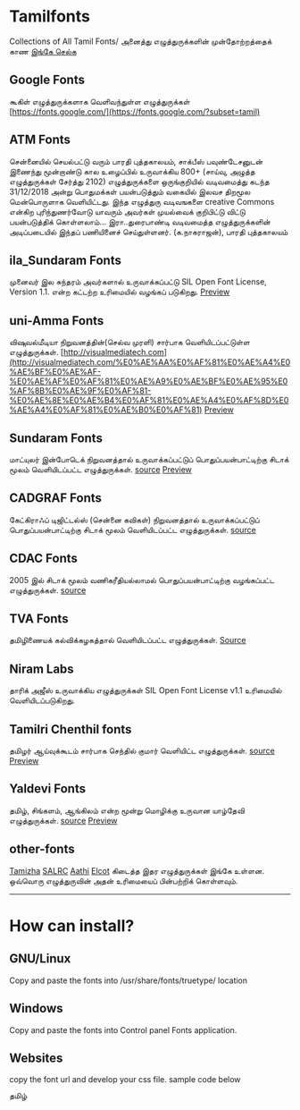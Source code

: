 # Tamilfonts
Collections of All Tamil Fonts/
அனைத்து எழுத்துருக்களின் முன்தோற்றத்தைக் காண [இங்கே செல்க](http://oss.neechalkaran.com/tamilfonts/?index=0)


## Google Fonts
   கூகிள் எழுத்துருக்களாக வெளிவந்துள்ள எழுத்துருக்கள் [https://fonts.google.com/](https://fonts.google.com/?subset=tamil)

## ATM Fonts
   சென்னையில் செயல்பட்டு வரும் பாரதி புத்தகாலயம், சாக்பீஸ் பவுண்டேசனுடன் இணைந்து  மூன்றாண்டு கால உழைப்பில் உருவாக்கிய 800+ (சாய்வு, அழுத்த எழுத்துருக்கள் சேர்த்து 2102) எழுத்துருக்களை ஒருங்குறியில் வடிவமைத்து கடந்த 31/12/2018 அன்று பொதுமக்கள் பயன்படுத்தும் வகையில் இலவச திறமூல மென்பொருளாக வெளியிட்டது. இந்த எழுத்துரு வடிவஙகளை creative Commons என்கிற புரிந்துணர்வோடு யாவரும் அவர்கள் முயல்வைக் குறிபிட்டு விட்டு பயன்படுத்திக் கொள்ளலாம்... இரா..துரைபாண்டி வடிவமைத்த எழுத்துருக்களின் அடிப்படையில் இந்தப் பணியினைச் செய்துள்ளனர்.   (க.நாகராஜன்), பாரதி புத்தகாலயம் 

## ila_Sundaram Fonts
   முனைவர் இல சுந்தரம் அவர்களால் உருவாக்கப்பட்டு SIL Open Font License, Version 1.1. என்ற கட்டற்ற உரிமையில் வழங்கப் படுகிறது. [Preview](https://oss.neechalkaran.com/tamilfonts/?preview=Ila.Sundaram)

## uni-Amma Fonts
   விஷுவல்மீடியா நிறுவனத்தின்(செல்வ முரளி) சார்பாக வெளியிடப்பட்டுள்ள எழுத்துருக்கள். 
[http://visualmediatech.com](http://visualmediatech.com/%E0%AE%AA%E0%AF%81%E0%AE%A4%E0%AE%BF%E0%AE%AF-%E0%AE%AF%E0%AF%81%E0%AE%A9%E0%AE%BF%E0%AE%95%E0%AF%8B%E0%AE%9F%E0%AF%81-%E0%AE%8E%E0%AE%B4%E0%AF%81%E0%AE%A4%E0%AF%8D%E0%AE%A4%E0%AF%81%E0%AE%B0%E0%AF%81) [Preview](https://oss.neechalkaran.com/tamilfonts/?preview=uniAmma)

## Sundaram Fonts
மாட்யுலர் இன்போடெக் நிறுவனத்தால் உருவாக்கப்பட்டுப் பொதுப்பயன்பாட்டிற்கு சிடாக் மூலம் வெளியிடப்பட்ட எழுத்துருக்கள். [source](http://www.ildc.in/Tamil/GIST/htm/modular-otfonts.htm) [Preview](https://oss.neechalkaran.com/tamilfonts/?preview=SUNDARAM)

## CADGRAF Fonts
கேட்கிராஃப் டிஜிட்டல்ஸ் (சென்னை கவிகள்) நிறுவனத்தால் உருவாக்கப்பட்டுப் பொதுப்பயன்பாட்டிற்கு சிடாக் மூலம் வெளியிடப்பட்ட எழுத்துருக்கள். [source](http://www.ildc.in/Tamil/GIST/htm/cd-ttf.htm)

## CDAC Fonts
2005 இல் சிடாக் மூலம் வணிகரீதியல்லாமல் பொதுப்பயன்பாட்டிற்கு வழங்கப்பட்ட எழுத்துருக்கள். [source](http://www.ildc.in/Tamil/GIST/htm/otfonts.htm)

## TVA Fonts
தமிழிணையக் கல்விக்கழகத்தால் வெளியிடப்பட்ட எழுத்துருக்கள். [Source](http://www.tamilvu.org/ta/tkbd-index-341488)

## Niram Labs
தாரிக் அஜீஸ் உருவாக்கிய எழுத்துருக்கள் SIL Open Font License v1.1 உரிமையில் வெளியிடப்படுகிறது.

## Tamilri Chenthil fonts 
தமிழர் ஆய்வுக்கூடம் சார்பாக செந்தில் குமார் வெளியிட்ட எழுத்துருக்கள். [source](https://www.facebook.com/photo.php?fbid=780187126146092&set=a.102926520538826&type=3) [Preview](https://oss.neechalkaran.com/tamilfonts/?preview=Tamilri_Chenetfont)

## Yaldevi Fonts
தமிழ், சிங்களம், ஆங்கிலம் என்ற மூன்று மொழிக்கு உருவான யாழ்தேவி எழுத்துருக்கள். [source](https://github.com/mooniak/yaldevi-fonts) [Preview](https://oss.neechalkaran.com/tamilfonts/?preview=Yaldevi)

## other-fonts
   [Tamizha](https://github.com/thamizha/tamil-fonts/tree/master/fonts-installer/fontfiles) [SALRC](http://salrc.uchicago.edu/resources/fonts/available/tamil/) [Aathi](https://github.com/Aathi/tamil-fonts) [Elcot](https://elcot.in/tamil-fonts-and-conversion) கிடைத்த இதர எழுத்துருக்கள் இங்கே உள்ளன.
   ஒவ்வொரு எழுத்துருவின் அதன் உரிமையைப் பின்பற்றிக் கொள்ளவும்.

-----------------------------



# How can install?
## GNU/Linux
Copy and paste the fonts into /usr/share/fonts/truetype/ location

## Windows
Copy and paste the fonts into Control panel Fonts application.

## Websites
copy the font url and develop your css file. sample code below
<style>
  @font-face {font-family: 'TMOTHNBI_Ship'; src: url('https://oss.neechalkaran.com/tamilfonts/1CDAC/TMOTHNBI_Ship.ttf');}
</style>
<span style="font-family: TMOTHNBI_Ship;">தமிழ்</span>
